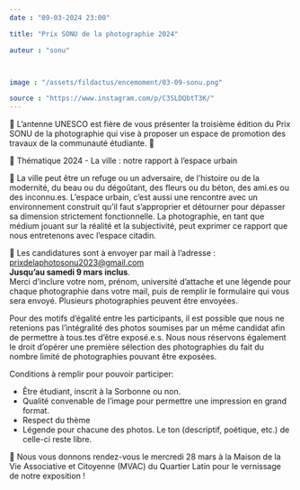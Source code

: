 ```yaml
---
date : "09-03-2024 23:00"

title: "Prix SONU de la photographie 2024"

auteur : "sonu" 



image : "/assets/fildactus/encemoment/03-09-sonu.png"

source : "https://www.instagram.com/p/C3SLDQbtT3K/"
---
```


📣 L’antenne UNESCO est fière de vous présenter la troisième édition du Prix SONU de la photographie qui vise à proposer un espace de promotion des travaux de la communauté étudiante. 📸

🌆 Thématique 2024 - La ville : notre rapport à l’espace urbain

🌃 La ville peut être un refuge ou un adversaire, de l’histoire ou de la modernité, du beau ou du dégoûtant, des fleurs ou du béton, des ami.es ou des inconnu.es. L’espace urbain, c’est aussi une rencontre avec un environnement construit qu’il faut s’approprier et détourner pour dépasser sa dimension strictement fonctionnelle. La photographie, en tant que médium jouant sur la réalité et la subjectivité, peut exprimer ce rapport que nous entretenons avec l’espace citadin.

📩 Les candidatures sont à envoyer par mail à l’adresse : prixdelaphotosonu2023@gmail.com  
__Jusqu’au samedi 9 mars inclus__.  
Merci d’inclure votre nom, prénom, université d’attache et une légende pour chaque photographie dans votre mail, puis de remplir le formulaire qui vous sera envoyé. Plusieurs photographies peuvent être envoyées.

Pour des motifs d’égalité entre les participants, il est possible que nous ne retenions pas l’intégralité des photos soumises par un même candidat afin de permettre à tous.tes d’être exposé.e.s. Nous nous réservons également le droit d’opérer une première sélection des photographies du fait du nombre limité de photographies pouvant être exposées.

Conditions à remplir pour pouvoir participer:  
- Être étudiant, inscrit à la Sorbonne ou non.  
- Qualité convenable de l’image pour permettre une impression en grand format.  
- Respect du thème  
- Légende pour chacune des photos. Le ton (descriptif, poétique, etc.) de celle-ci reste libre.

🥂 Nous vous donnons rendez-vous le mercredi 28 mars à la Maison de la Vie Associative et Citoyenne (MVAC) du Quartier Latin pour le vernissage de notre exposition !